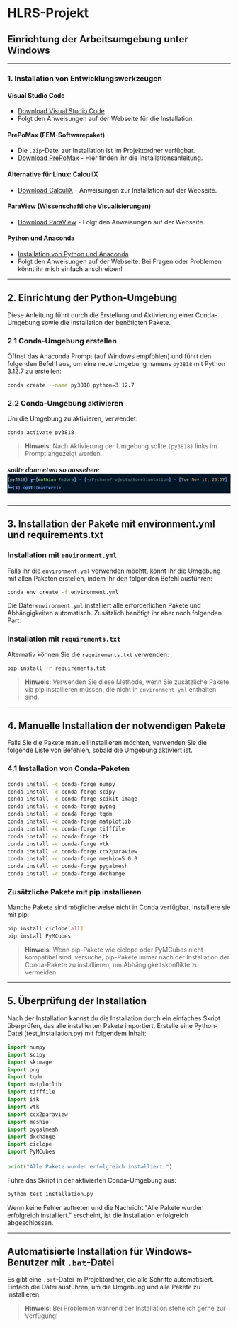 
# HLRS-Projekt

## Einrichtung der Arbeitsumgebung unter Windows

---

### 1. Installation von Entwicklungswerkzeugen

#### Visual Studio Code

- [Download Visual Studio Code](https://code.visualstudio.com/docs/setup/windows)
- Folgt den Anweisungen auf der Webseite für die Installation.

#### PrePoMax (FEM-Softwarepaket)

- Die `.zip`-Datei zur Installation ist im Projektordner verfügbar.
- [Download PrePoMax](https://prepomax.fs.um.si/) - Hier finden ihr die Installationsanleitung.

#### Alternative für Linux: CalculiX

- [Download CalculiX](https://www.dhondt.de/) - Anweisungen zur Installation auf der Webseite.

#### ParaView (Wissenschaftliche Visualisierungen)

- [Download ParaView](https://www.paraview.org/download/) - Folgt den Anweisungen auf der Webseite.

#### Python und Anaconda

- [Installation von Python und Anaconda](https://www.elab2go.de/demo-py1/installation-python-anaconda.php)
- Folgt den Anweisungen auf der Webseite. Bei Fragen oder Problemen könnt ihr mich einfach anschreiben!

---

## 2. Einrichtung der Python-Umgebung

Diese Anleitung führt durch die Erstellung und Aktivierung einer Conda-Umgebung sowie die Installation der benötigten Pakete.

### 2.1 Conda-Umgebung erstellen

Öffnet das Anaconda Prompt (auf Windows empfohlen) und führt den folgenden Befehl aus, um eine neue Umgebung namens `py3818` mit Python 3.12.7 zu erstellen:

```bash
conda create --name py3818 python=3.12.7
```

### 2.2 Conda-Umgebung aktivieren

Um die Umgebung zu aktivieren, verwendet:

```bash
conda activate py3818
```

> **Hinweis**: Nach Aktivierung der Umgebung sollte `(py3818)` links im Prompt angezeigt werden.

##### sollte dann etwa so aussehen: ![img_1.png](img_1.png)

---

## 3. Installation der Pakete mit environment.yml und requirements.txt

### Installation mit `environment.yml`

Falls ihr die `environment.yml` verwenden möchtt, könnt Ihr die Umgebung mit allen Paketen erstellen, indem ihr den folgenden Befehl ausführen:

```bash
conda env create -f environment.yml
```

Die Datei `environment.yml` installiert alle erforderlichen Pakete und Abhängigkeiten automatisch.
Zusätzlich benötigt ihr aber noch folgenden Part:

### Installation mit `requirements.txt`

Alternativ können Sie die `requirements.txt` verwenden:

```bash
pip install -r requirements.txt
```

> **Hinweis**: Verwenden Sie diese Methode, wenn Sie zusätzliche Pakete via pip installieren müssen, die nicht in `environment.yml` enthalten sind.

---

## 4. Manuelle Installation der notwendigen Pakete

Falls Sie die Pakete manuell installieren möchten, verwenden Sie die folgende Liste von Befehlen, sobald die Umgebung aktiviert ist.

### 4.1 Installation von Conda-Paketen

```bash
conda install -c conda-forge numpy
conda install -c conda-forge scipy
conda install -c conda-forge scikit-image
conda install -c conda-forge pypng
conda install -c conda-forge tqdm
conda install -c conda-forge matplotlib
conda install -c conda-forge tifffile
conda install -c conda-forge itk
conda install -c conda-forge vtk
conda install -c conda-forge ccx2paraview
conda install -c conda-forge meshio=5.0.0
conda install -c conda-forge pygalmesh
conda install -c conda-forge dxchange
```

### Zusätzliche Pakete mit pip installieren

Manche Pakete sind möglicherweise nicht in Conda verfügbar. Installiere sie mit pip:

```bash
pip install ciclope[all]
pip install PyMCubes
```

> **Hinweis**: Wenn pip-Pakete wie ciclope oder PyMCubes nicht kompatibel sind, versuche, pip-Pakete immer nach der Installation der Conda-Pakete zu installieren, um Abhängigkeitskonflikte zu vermeiden.

---

## 5. Überprüfung der Installation

Nach der Installation kannst du die Installation durch ein einfaches Skript überprüfen, das alle installierten Pakete importiert. Erstelle eine Python-Datei (test_installation.py) mit folgendem Inhalt:

```python
import numpy
import scipy
import skimage
import png
import tqdm
import matplotlib
import tifffile
import itk
import vtk
import ccx2paraview
import meshio
import pygalmesh
import dxchange
import ciclope
import PyMCubes

print("Alle Pakete wurden erfolgreich installiert.")
```

Führe das Skript in der aktivierten Conda-Umgebung aus:

```bash
python test_installation.py
```

Wenn keine Fehler auftreten und die Nachricht "Alle Pakete wurden erfolgreich installiert." erscheint, ist die Installation erfolgreich abgeschlossen.

---

## Automatisierte Installation für Windows-Benutzer mit `.bat`-Datei

Es gibt eine `.bat`-Datei im Projektordner, die alle Schritte automatisiert. Einfach die Datei ausführen, um die Umgebung und alle Pakete zu installieren.

> **Hinweis**: Bei Problemen während der Installation stehe ich gerne zur Verfügung!
